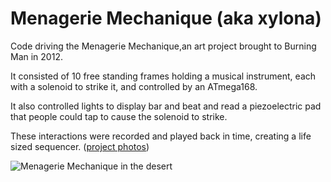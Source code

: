 # Menagerie Mechanique (aka xylona)

Code driving the Menagerie Mechanique,an art project brought to Burning Man in 2012.

It consisted of 10 free standing frames holding a musical instrument, each with a solenoid to strike it, and controlled by an ATmega168.

It also controlled lights to display bar and beat and read a piezoelectric pad that people could tap to cause the solenoid to strike.

These interactions were recorded and played back in time, creating a life sized sequencer. ([project photos](https://photos.google.com/share/AF1QipOt5jST6vyfsu4qz6gcR1yQPQZlNgq6wanmN5UHsi2HxRaH1dKQghDKV_oR2bQyHA))

![Menagerie Mechanique in the desert](https://lh3.googleusercontent.com/pw/AM-JKLU3fxgquuok4eS81pfKjeHdmPmA365Ec-n08OgNMFuicQbWRDJXoUleGSHbWynrnLUWuF2Qt5vpAJks72BSmsgx1GEYOMT9RTnUT35xpXvLMsyKWagQtLooyQNKBvGXo04FPTcKsK_ZyhVKUIPSCdq08Q=w1944-h1296-no?authuser=0)
